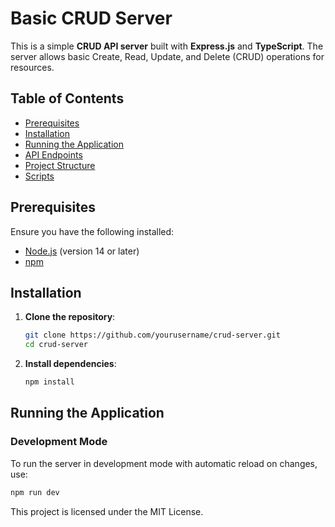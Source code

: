 # Basic CRUD Server

This is a simple **CRUD API server** built with **Express.js** and **TypeScript**. The server allows basic Create, Read, Update, and Delete (CRUD) operations for resources.

## Table of Contents
- [Prerequisites](#prerequisites)
- [Installation](#installation)
- [Running the Application](#running-the-application)
- [API Endpoints](#api-endpoints)
- [Project Structure](#project-structure)
- [Scripts](#scripts)

## Prerequisites

Ensure you have the following installed:
- [Node.js](https://nodejs.org/) (version 14 or later)
- [npm](https://www.npmjs.com/)

## Installation

1. **Clone the repository**:
    ```bash
    git clone https://github.com/yourusername/crud-server.git
    cd crud-server
    ```

2. **Install dependencies**:
    ```bash
    npm install
    ```

## Running the Application

### Development Mode

To run the server in development mode with automatic reload on changes, use:

```bash
npm run dev
```
This project is licensed under the MIT License.